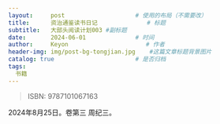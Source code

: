 ```yaml
---
layout:     post                    # 使用的布局（不需要改）
title:      资治通鉴读书日记              # 标题 
subtitle:   大部头阅读计划003 #副标题
date:       2024-06-01              # 时间
author:     Keyon                      # 作者
header-img: img/post-bg-tongjian.jpg    #这篇文章标题背景图片
catalog: true                       # 是否归档
tags:
  书籍
---
```


> ISBN: 9787101067163

2024年8月25日。卷第三 周纪三。
